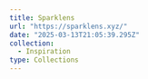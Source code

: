 ```yaml
---
title: Sparklens
url: "https://sparklens.xyz/"
date: "2025-03-13T21:05:39.295Z"
collection:
  - Inspiration
type: Collections
---
```

